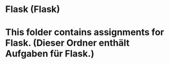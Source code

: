# Flask (Flask)
# This folder contains assignments for Flask. (Dieser Ordner enthält Aufgaben für Flask.)

